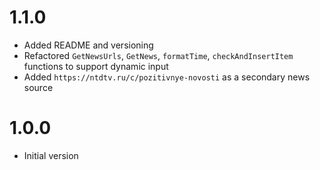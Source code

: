 # 1.1.0

* Added README and versioning
* Refactored `GetNewsUrls`, `GetNews`, `formatTime`, `checkAndInsertItem` functions to support dynamic input
* Added `https://ntdtv.ru/c/pozitivnye-novosti` as a secondary news source

# 1.0.0

* Initial version
